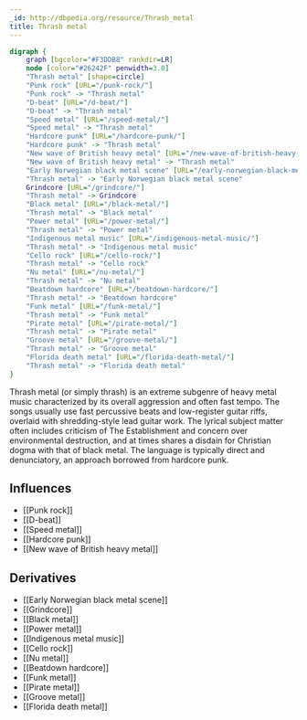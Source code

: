 ```yaml
---
_id: http://dbpedia.org/resource/Thrash_metal
title: Thrash metal
---
```


```dot
digraph {
	graph [bgcolor="#F3DDB8" rankdir=LR]
	node [color="#26242F" penwidth=3.0]
	"Thrash metal" [shape=circle]
	"Punk rock" [URL="/punk-rock/"]
	"Punk rock" -> "Thrash metal"
	"D-beat" [URL="/d-beat/"]
	"D-beat" -> "Thrash metal"
	"Speed metal" [URL="/speed-metal/"]
	"Speed metal" -> "Thrash metal"
	"Hardcore punk" [URL="/hardcore-punk/"]
	"Hardcore punk" -> "Thrash metal"
	"New wave of British heavy metal" [URL="/new-wave-of-british-heavy-metal/"]
	"New wave of British heavy metal" -> "Thrash metal"
	"Early Norwegian black metal scene" [URL="/early-norwegian-black-metal-scene/"]
	"Thrash metal" -> "Early Norwegian black metal scene"
	Grindcore [URL="/grindcore/"]
	"Thrash metal" -> Grindcore
	"Black metal" [URL="/black-metal/"]
	"Thrash metal" -> "Black metal"
	"Power metal" [URL="/power-metal/"]
	"Thrash metal" -> "Power metal"
	"Indigenous metal music" [URL="/indigenous-metal-music/"]
	"Thrash metal" -> "Indigenous metal music"
	"Cello rock" [URL="/cello-rock/"]
	"Thrash metal" -> "Cello rock"
	"Nu metal" [URL="/nu-metal/"]
	"Thrash metal" -> "Nu metal"
	"Beatdown hardcore" [URL="/beatdown-hardcore/"]
	"Thrash metal" -> "Beatdown hardcore"
	"Funk metal" [URL="/funk-metal/"]
	"Thrash metal" -> "Funk metal"
	"Pirate metal" [URL="/pirate-metal/"]
	"Thrash metal" -> "Pirate metal"
	"Groove metal" [URL="/groove-metal/"]
	"Thrash metal" -> "Groove metal"
	"Florida death metal" [URL="/florida-death-metal/"]
	"Thrash metal" -> "Florida death metal"
}
```

Thrash metal (or simply thrash) is an extreme subgenre of heavy metal music characterized by its overall aggression and often fast tempo. The songs usually use fast percussive beats and low-register guitar riffs, overlaid with shredding-style lead guitar work. The lyrical subject matter often includes criticism of The Establishment and concern over environmental destruction, and at times shares a disdain for Christian dogma with that of black metal. The language is typically direct and denunciatory, an approach borrowed from hardcore punk.

## Influences

- [[Punk rock]]
- [[D-beat]]
- [[Speed metal]]
- [[Hardcore punk]]
- [[New wave of British heavy metal]]

## Derivatives

- [[Early Norwegian black metal scene]]
- [[Grindcore]]
- [[Black metal]]
- [[Power metal]]
- [[Indigenous metal music]]
- [[Cello rock]]
- [[Nu metal]]
- [[Beatdown hardcore]]
- [[Funk metal]]
- [[Pirate metal]]
- [[Groove metal]]
- [[Florida death metal]]
